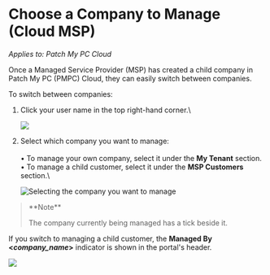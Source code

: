 # Choose a Company to Manage (Cloud MSP)

_Applies to: Patch My PC Cloud_

Once a Managed Service Provider (MSP) has created a child company in Patch My PC (PMPC) Cloud, they can easily switch between companies.

To switch between companies:

1.  Click your user name in the top right-hand corner.\\

    ![](../../../../_images/image-\(2091\).png)
2.  Select which company you want to manage:\
    \
    • To manage your own company, select it under the **My Tenant** section.\
    • To manage a child customer, select it under the **MSP Customers** section.\\

    ![Selecting the company you want to manage](../../../../_images/image-\(2092\).png)

> \*\*Note\*\*
>
> The company currently being managed has a tick beside it.

If you switch to managing a child customer, the **Managed By <**_**company\_name**_**>** indicator is shown in the portal's header.

![](../../../../_images/image-\(2093\).png)
